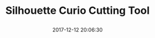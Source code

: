 ---
title: > #shorten me
  Silhouette Curio Cutting Tool
name: >
  Silhouette Curio Cutting Tool
date: "2017-12-12 20:06:30"
buy_now: "https://www.amazon.com/Silhouette-SILHOUETTE-CURIO-Curio-Cutting-Tool/dp/B00ZOU0W4K?SubscriptionId=AKIAIA5RBQIWQVTCUEUQ&tag=coldcutdeals-20&linkCode=xm2&camp=2025&creative=165953&creativeASIN=B00ZOU0W4K"
description_markdown: >-

  - The Curio is taking giant leaps forward with its new features; Along with the new stippling and etching functions, Silhouette is proud to introduce three types of embossing methods-Path Emboss, Score & Emboss, and Print & Emboss

  - With Curio, you can now cut thicker material. When used with Silhouette's new deep-cut blade, you can cut up to 2mm thick materials; The Curio boasts a 5mm clearance, which allows you to feed thicker materials through the machine

  - It's all driven by powerful Silhouette Studio software and the Silhouette Design Store. The Curio is the only machine that can unlock the embossing, stippling, and etching, and dual carriage options that will now be available in Silhouette Studio


tweet_id_str: "940674239480377350"
price: "$249.99"
list_price: "$249.99"
deal_price: "$119.71"
you_save: "$130.28 (52%)"
asin: "B00ZOU0W4K"
image: "https://images-na.ssl-images-amazon.com/images/I/41XQkUihu1L.jpg"
---